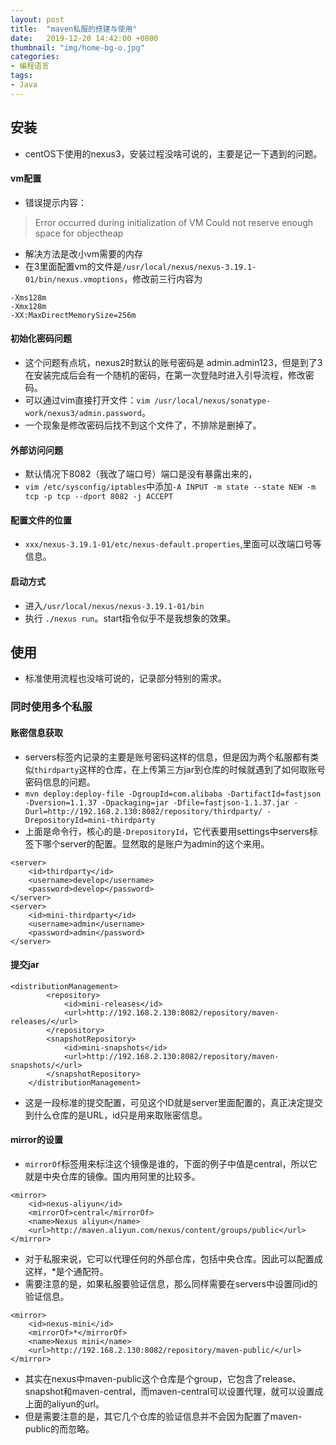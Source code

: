 ```yaml
---
layout: post
title:  "maven私服的搭建与使用"
date:   2019-12-20 14:42:00 +0800
thumbnail: "img/home-bg-o.jpg"
categories: 
- 编程语言
tags: 
- Java
---
```


## 安装

- centOS下使用的nexus3，安装过程没啥可说的，主要是记一下遇到的问题。

#### vm配置
- 错误提示内容：

> Error occurred during initialization of VM
> Could not reserve enough space for objectheap

- 解决方法是改小vm需要的内存
- 在3里面配置vm的文件是`/usr/local/nexus/nexus-3.19.1-01/bin/nexus.vmoptions`，修改前三行内容为

```
-Xms128m
-Xmx128m
-XX:MaxDirectMemorySize=256m
```
<!--more-->

#### 初始化密码问题
- 这个问题有点坑，nexus2时默认的账号密码是 admin.admin123，但是到了3在安装完成后会有一个随机的密码，在第一次登陆时进入引导流程，修改密码。
- 可以通过vim直接打开文件：`vim /usr/local/nexus/sonatype-work/nexus3/admin.password`。
- 一个现象是修改密码后找不到这个文件了，不排除是删掉了。

#### 外部访问问题
- 默认情况下8082（我改了端口号）端口是没有暴露出来的，
- `vim /etc/sysconfig/iptables`中添加`-A INPUT -m state --state NEW -m tcp -p tcp --dport 8082 -j ACCEPT`

#### 配置文件的位置
- `xxx/nexus-3.19.1-01/etc/nexus-default.properties`,里面可以改端口号等信息。

#### 启动方式
- 进入`/usr/local/nexus/nexus-3.19.1-01/bin`
- 执行 `./nexus run`。start指令似乎不是我想象的效果。

## 使用

- 标准使用流程也没啥可说的，记录部分特别的需求。

### 同时使用多个私服

#### 账密信息获取
- servers标签内记录的主要是账号密码这样的信息，但是因为两个私服都有类似`thirdparty`这样的仓库，在上传第三方jar到仓库的时候就遇到了如何取账号密码信息的问题。
- `mvn deploy:deploy-file -DgroupId=com.alibaba -DartifactId=fastjson -Dversion=1.1.37 -Dpackaging=jar -Dfile=fastjson-1.1.37.jar -Durl=http://192.168.2.130:8082/repository/thirdparty/ -DrepositoryId=mini-thirdparty`
- 上面是命令行，核心的是`-DrepositoryId`，它代表要用settings中servers标签下哪个server的配置。显然取的是账户为admin的这个来用。

```
<server>
    <id>thirdparty</id>
    <username>develop</username>
    <password>develop</password>
</server>
<server>
    <id>mini-thirdparty</id>
    <username>admin</username>
    <password>admin</password>
</server>
```

#### 提交jar

```
<distributionManagement>
        <repository>
            <id>mini-releases</id>
            <url>http://192.168.2.130:8082/repository/maven-releases/</url>
        </repository>
        <snapshotRepository>
            <id>mini-snapshots</id>
            <url>http://192.168.2.130:8082/repository/maven-snapshots/</url>
        </snapshotRepository>
    </distributionManagement>
```

- 这是一段标准的提交配置，可见这个ID就是server里面配置的，真正决定提交到什么仓库的是URL，id只是用来取账密信息。

#### mirror的设置
- `mirrorOf`标签用来标注这个镜像是谁的，下面的例子中值是central，所以它就是中央仓库的镜像。国内用阿里的比较多。

```
<mirror>
    <id>nexus-aliyun</id>
    <mirrorOf>central</mirrorOf>
    <name>Nexus aliyun</name>
    <url>http://maven.aliyun.com/nexus/content/groups/public</url>
</mirror>
```

- 对于私服来说，它可以代理任何的外部仓库，包括中央仓库。因此可以配置成这样，*是个通配符。
- 需要注意的是，如果私服要验证信息，那么同样需要在servers中设置同id的验证信息。

```
<mirror>
    <id>nexus-mini</id>
    <mirrorOf>*</mirrorOf>
    <name>Nexus mini</name>
    <url>http://192.168.2.130:8082/repository/maven-public/</url>
</mirror>
```

- 其实在nexus中maven-public这个仓库是个group，它包含了release、snapshot和maven-central，而maven-central可以设置代理，就可以设置成上面的aliyun的url。
- 但是需要注意的是，其它几个仓库的验证信息并不会因为配置了maven-public的而忽略。